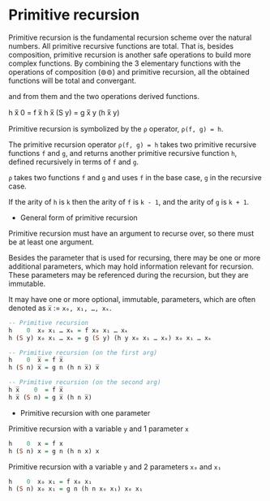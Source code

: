 # Primitive recursion

Primitive recursion is the fundamental recursion scheme over the natural numbers. All primitive recursive functions are total. That is, besides composition, primitive recursion is another safe operations to build more complex functions. By combining the 3 elementary functions with the operations of composition (⊚⊚) and primitive recursion, all the obtained functions will be total and convergant.

and from them and the two operations derived functions.


h x̅    0  = f x̅
h x̅ (S y) = g x̅ y (h x̅ y)



Primitive recursion is symbolized by the `ρ` operator, `ρ(f, g) = h`.

The primitive recursion operator `ρ(f, g) = h` takes two primitive recursive functions `f` and `g`, and returns another primitive recursive function `h`, defined recursively in terms of `f` and `g`.

`ρ` takes two functions `f` and `g` and uses 
`f` in the base case, 
`g` in the recursive case.

If the arity of `h` is `k` then 
the arity of `f` is `k - 1`, and 
the arity of `g` is `k + 1`.

* General form of primitive recursion

Primitive recursion must have an argument to recurse over, so there must be at least one argument.

Besides the parameter that is used for recursing, there may be one or more additional parameters, which may hold information relevant for recursion. These parameters may be referenced during the recursion, but they are immutable.

It may have one or more optional, immutable, parameters, which are often denoted as `x̅` := `x₀, x₁, …, xₖ`.

```hs
-- Primitive recursion
h    0  x₀ x₁ … xₖ = f x₀ x₁ … xₖ
h (S y) x₀ x₁ … xₖ = g (S y) (h y x₀ x₁ … xₖ) x₀ x₁ … xₖ

-- Primitive recursion (on the first arg)
h    0  x̅ = f x̅
h (S n) x̅ = g n (h n x̅) x̅

-- Primitive recursion (on the second arg)
h x̅    0  = f x̅
h x̅ (S n) = g x̅ (h n x̅) 
```

* Primitive recursion with one parameter

Primitive recursion with a variable `y` and 1 parameter `x`

```hs
h    0  x = f x
h (S n) x = g n (h n x) x
```

Primitive recursion with a variable `y` and 2 parameters `x₀` and `x₁`

```hs
h    0  x₀ x₁ = f x₀ x₁
h (S n) x₀ x₁ = g n (h n x₀ x₁) x₀ x₁
```
